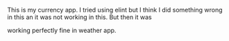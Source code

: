 This is my currency app. I tried using elint but I think I did something wrong in this an it was not working in this. But then it was 

working perfectly fine in weather app.
